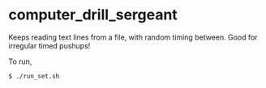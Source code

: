 # computer_drill_sergeant
Keeps reading text lines from a file, with random timing between. Good for irregular timed pushups!

To run,

	$ ./run_set.sh 
